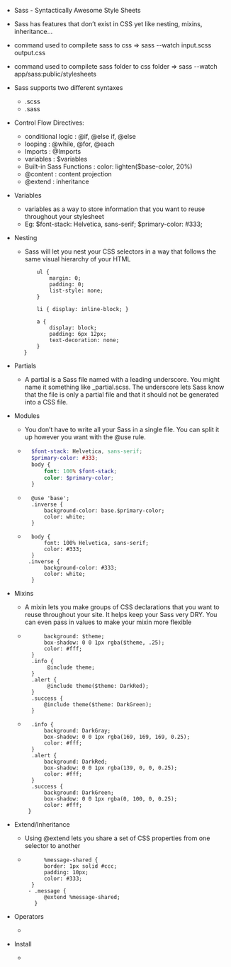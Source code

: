 - Sass -  Syntactically Awesome Style Sheets
- Sass has features that don’t exist in CSS yet like nesting, mixins, inheritance...
- command used to compilete sass to css => sass --watch input.scss output.css
- command used to compilete sass folder to css folder => sass --watch app/sass:public/stylesheets
- Sass supports two different syntaxes
    - .scss
    - .sass
- Control Flow Directives:
    - conditional logic : @if, @else if, @else
    - looping : @while, @for, @each
    - Imports  : @Imports
    - variables : $variables
    - Built-in Sass Functions : color: lighten($base-color, 20%)
    - @content : content projection
    - @extend : inheritance

- Variables
    - variables as a way to store information that you want to reuse throughout your stylesheet
    - Eg: $font-stack: Helvetica, sans-serif;
          $primary-color: #333;
- Nesting
    - Sass will let you nest your CSS selectors in a way that follows the same visual hierarchy of your HTML
     ```nav {
            ul {
                margin: 0;
                padding: 0;
                list-style: none;
            }

            li { display: inline-block; }

            a {
                display: block;
                padding: 6px 12px;
                text-decoration: none;
            }
        } 
- Partials
    -  A partial is a Sass file named with a leading underscore. You might name it something like _partial.scss. 
       The underscore lets Sass know that the file is only a partial file and that it should not be generated into a CSS file.
- Modules
    - You don’t have to write all your Sass in a single file. You can split it up however you want with the @use rule.
    - ```_base.scss
        $font-stack: Helvetica, sans-serif;
        $primary-color: #333;
        body {
            font: 100% $font-stack;
            color: $primary-color;
        }
    - ``` // styles.scss
        @use 'base';
        .inverse {
            background-color: base.$primary-color;
            color: white;
        }
    - ``` //CSS
        body {
            font: 100% Helvetica, sans-serif;
            color: #333;
        }
       .inverse {
            background-color: #333;
            color: white;
        }
- Mixins
    - A mixin lets you make groups of CSS declarations that you want to reuse throughout your site. 
        It helps keep your Sass very DRY. You can even pass in values to make your mixin more flexible
    - ``` @mixin theme($theme: DarkGray) {
            background: $theme;
            box-shadow: 0 0 1px rgba($theme, .25);
            color: #fff;
        }
        .info {
             @include theme;
        }
        .alert {
             @include theme($theme: DarkRed);
        }
        .success {
            @include theme($theme: DarkGreen);
        }
    - ``` //CSS
        .info {
            background: DarkGray;
            box-shadow: 0 0 1px rgba(169, 169, 169, 0.25);
            color: #fff;
        }
        .alert {
            background: DarkRed;
            box-shadow: 0 0 1px rgba(139, 0, 0, 0.25);
            color: #fff;
        }
        .success {
            background: DarkGreen;
            box-shadow: 0 0 1px rgba(0, 100, 0, 0.25);
            color: #fff;
       }
- Extend/Inheritance
    - Using @extend lets you share a set of CSS properties from one selector to another
    - ``` /* This CSS will print because %message-shared is extended. */
            %message-shared {
            border: 1px solid #ccc;
            padding: 10px;
            color: #333;
        }
       - .message {
            @extend %message-shared;
         }
- Operators
    - ``` @use "sass:math";
- Install
    - ``` npm install -g sass
